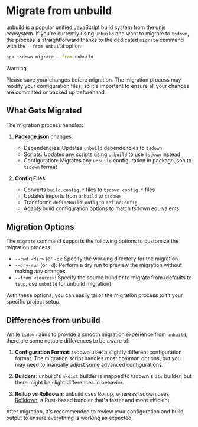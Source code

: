 # Migrate from unbuild

[unbuild](https://github.com/unjs/unbuild) is a popular unified JavaScript build system from the unjs ecosystem. If you're currently using `unbuild` and want to migrate to `tsdown`, the process is straightforward thanks to the dedicated `migrate` command with the `--from unbuild` option:

```bash
npx tsdown migrate --from unbuild
```

> [!WARNING]
> Please save your changes before migration. The migration process may modify your configuration files, so it's important to ensure all your changes are committed or backed up beforehand.

## What Gets Migrated

The migration process handles:

1. **Package.json** changes:
   - Dependencies: Updates `unbuild` dependencies to `tsdown`
   - Scripts: Updates any scripts using `unbuild` to use `tsdown` instead
   - Configuration: Migrates any `unbuild` configuration in package.json to `tsdown` format

2. **Config Files**:
   - Converts `build.config.*` files to `tsdown.config.*` files
   - Updates imports from `unbuild` to `tsdown`
   - Transforms `defineBuildConfig` to `defineConfig`
   - Adapts build configuration options to match tsdown equivalents

## Migration Options

The `migrate` command supports the following options to customize the migration process:

- `--cwd <dir>` (or `-c`): Specify the working directory for the migration.
- `--dry-run` (or `-d`): Perform a dry run to preview the migration without making any changes.
- `--from <source>`: Specify the source bundler to migrate from (defaults to `tsup`, use `unbuild` for unbuild migration).

With these options, you can easily tailor the migration process to fit your specific project setup.

## Differences from unbuild

While `tsdown` aims to provide a smooth migration experience from `unbuild`, there are some notable differences to be aware of:

1. **Configuration Format**: tsdown uses a slightly different configuration format. The migration script handles most common options, but you may need to manually adjust some advanced configurations.

2. **Builders**: unbuild's `mkdist` builder is mapped to tsdown's `dts` builder, but there might be slight differences in behavior.

3. **Rollup vs Rolldown**: unbuild uses Rollup, whereas tsdown uses [Rolldown](https://rolldown.rs/), a Rust-based bundler that's faster and more efficient.

After migration, it's recommended to review your configuration and build output to ensure everything is working as expected.
